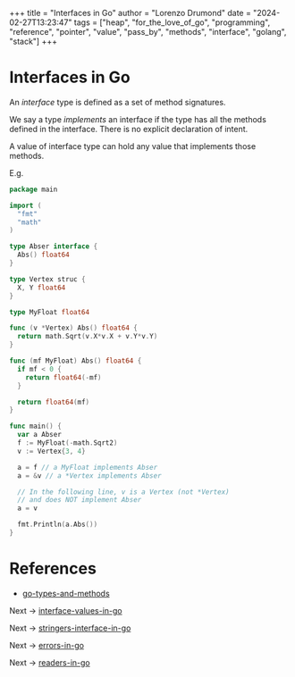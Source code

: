 +++
title = "Interfaces in Go"
author = "Lorenzo Drumond"
date = "2024-02-27T13:23:47"
tags = ["heap",  "for_the_love_of_go",  "programming",  "reference",  "pointer",  "value",  "pass_by",  "methods",  "interface",  "golang",  "stack"]
+++


# Interfaces in Go

An _interface_ type is defined as a set of method signatures.

We say a type _implements_ an interface if the type has all the methods defined in the interface. There is no explicit declaration of intent.

A value of interface type can hold any value that implements those methods.

E.g.
```go
package main

import (
  "fmt"
  "math"
)

type Abser interface {
  Abs() float64
}

type Vertex struc {
  X, Y float64
}

type MyFloat float64

func (v *Vertex) Abs() float64 {
  return math.Sqrt(v.X*v.X + v.Y*v.Y)
}

func (mf MyFloat) Abs() float64 {
  if mf < 0 {
    return float64(-mf)
  }

  return float64(mf)
}

func main() {
  var a Abser
  f := MyFloat(-math.Sqrt2)
  v := Vertex{3, 4}

  a = f // a MyFloat implements Abser
  a = &v // a *Vertex implements Abser

  // In the following line, v is a Vertex (not *Vertex)
  // and does NOT implement Abser
  a = v

  fmt.Println(a.Abs())
}
```

# References
- [go-types-and-methods](/wiki/go-types-and-methods/)

Next -> [interface-values-in-go](/wiki/interface-values-in-go/)

Next -> [stringers-interface-in-go](/wiki/stringers-interface-in-go/)

Next -> [errors-in-go](/wiki/errors-in-go/)

Next -> [readers-in-go](/wiki/readers-in-go/)
